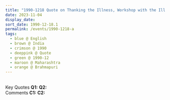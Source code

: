 ```yaml
---
title: "1990-1218 Quote on Thanking the Illness, Workshop with the Ill Sahaja Yogis Who Could not Travel to Kolhapur, Brahmapuri, Maharashtra, India"
date: 2023-11-04
display_date: 
sort_date: 1990-12-18.1
permalink: /events/1990-1218-a
tags:
  - blue @ English
  - brown @ India
  - crimson @ 1990
  - deeppink @ Quote
  - green @ 1990-12
  - maroon @ Maharashtra
  - orange @ Brahmapuri
---
```


<br>

<wave-list>
  <list-title color="DarkSeaGreen" width="55">Key Quotes</list-title>
  <list-item color="BlanchedAlmond" width="280"><b>Q1:</b> <i></i></list-item>
  <list-item color="Lavender" width="280"><b>Q2:</b> <i></i></list-item>
</wave-list>

<br>

<wave-list>
  <list-title color="DarkSeaGreen" width="55">Comments</list-title>
  <list-item color="BlanchedAlmond" width="280"><b>C1:</b> <i></i></list-item>
  <list-item color="Lavender" width="280"><b>C2:</b> <i></i></list-item>
</wave-list>